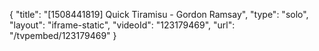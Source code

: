 {
    "title": "[1508441819] Quick Tiramisu - Gordon Ramsay",
    "type": "solo",
    "layout": "iframe-static",
    "videoId": "123179469",
    "url": "\/tvpembed\/123179469"
}